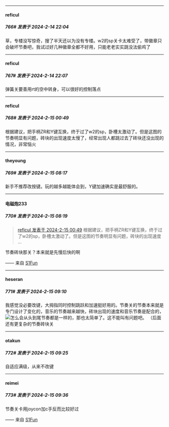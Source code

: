 
*****

####  reficul  
##### 766#       发表于 2024-2-14 22:04

草，专楼没写惊奇，搜了半天还以为没有专楼。w2的sp关卡太难受了，带徽章只会破坏节奏吧，我试过好几种徽章全都不好用，只能老老实实跳没法偷鸡了

*****

####  reficul  
##### 767#       发表于 2024-2-14 22:07

弹簧关要善用rt的空中转身，可以很好的控制落点


*****

####  reficul  
##### 768#       发表于 2024-2-15 00:49

根据建议，把手柄ZR和Y键互换，终于过了w2的sp，卧槽太激动了。但是这图的节奏明显有问题，砖块的出现速度太慢了，经常出现人都跳过去了砖块还没出现的情况，非常恼火


*****

####  theyoung  
##### 769#       发表于 2024-2-15 08:17

新手不推荐改按键。玩的越多越能体会到，Y键加速确实是最舒服的。

*****

####  电磁炮233  
##### 770#       发表于 2024-2-15 08:19

<blockquote><a href="httphttps://bbs.saraba1st.com/2b/forum.php?mod=redirect&amp;goto=findpost&amp;pid=63963437&amp;ptid=2141052" target="_blank">reficul 发表于 2024-2-15 00:49</a>
根据建议，把手柄ZR和Y键互换，终于过了w2的sp，卧槽太激动了。但是这图的节奏明显有问题，砖块的出现速度 ...</blockquote>
节奏砖块那关？本来就是先慢后快的啊

—— 来自 [S1Fun](https://s1fun.koalcat.com)


*****

####  heseran  
##### 771#       发表于 2024-2-15 09:10

我感觉没必要改键，大拇指同时控制跳跃和加速挺好用的。节奏关的节奏本来就是专门设计了变化的，音乐的节奏越来越快，砖块出现的速度和音乐节奏是配合的，<img src="https://static.saraba1st.com/image/smiley/face2017/067.png" referrerpolicy="no-referrer">怎么会从头到尾节奏都是一样的，那也太简单了。这不能叫有问题吧。
（后面还有更复杂的节奏砖块关


*****

####  otakun  
##### 772#       发表于 2024-2-15 09:25

自适应满级，从来不改键


*****

####  reimei  
##### 773#       发表于 2024-2-15 09:36

节奏关卡用joycon加c手反而比较好过

—— 来自 [S1Fun](https://s1fun.koalcat.com)

